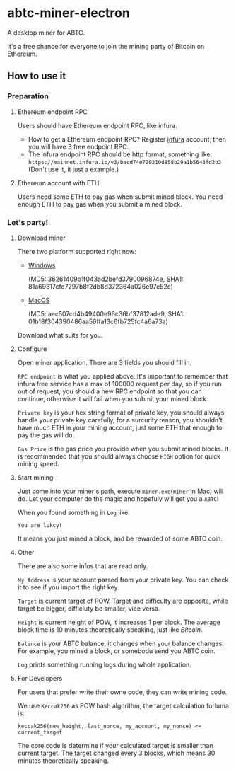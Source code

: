 # abtc-miner-electron
A desktop miner for ABTC.

It's a free chance for everyone to join the mining party of Bitcoin on Ethereum.

## How to use it

### Preparation
1. Ethereum endpoint RPC

    Users should have Ethereum endpoint RPC, like infura.
    * How to get a Ethereum endpoint RPC? Register [infura](https://infura.io/) account, then you will have 3 free endpoint RPC.
    * The infura endpoint RPC should be http format, something like: `https://mainnet.infura.io/v3/bacd74e720210d858b29a1b5643fd3b3` (Don't use it, it just a example.)
   
2. Ethereum account with ETH

    Users need some ETH to pay gas when submit mined block. You need enough ETH to pay gas when you submit a mined block.


### Let's party!

1. Download miner

    There two platform supported right now: 
    * [Windows](https://github.com/Algorithmic-Bitcoin/abtc-miner-electron/releases/download/0.2.2/Miner.0.2.2.exe) 
    
        (MD5: 36261409b1f043ad2befd3790096874e, SHA1: 81a69317cfe7297b8f2db8d372364a026e97e52c)
    * [MacOS](https://github.com/Algorithmic-Bitcoin/abtc-miner-electron/releases/download/0.2.2/Miner-0.2.2.dmg) 
    
        (MD5: aec507cd4b49400e96c36bf37812ade9, SHA1: 01b18f304390486aa56ffa13c6fb725fc4a6a73a)
    
    Download what suits for you.

2. Configure

    Open miner application. There are 3 fields you should fill in.
    
    `RPC endpoint` is what you applied above. It's important to remember that infura free service has a max of 100000 request per day, so if you run out of request, you should a new RPC endpoint so that you can continue, otherwise it will fail when you submit your mined block.
    
    `Private key` is your hex string format of private key, you should always handle your private key carefully, for a surcurity reason, you shouldn't have much ETH in your mining account, just some ETH that enough to pay the gas will do.
    
    `Gas Price` is the gas price you provide when you submit mined blocks. It is recommended that you should always choose `HIGH` option for quick mining speed.
    
3. Start mining

    Just come into your miner's path, execute `miner.exe`(`miner` in Mac) will do. Let your computer do the magic and hopefuly will get you a `ABTC`!
    
    When you found something in `Log` like:
    ```
    You are lukcy!
    ```
    It means you just mined a block, and be rewarded of some ABTC coin.
    
 4. Other
 
    There are also some infos that are read only.
    
    `My Address` is your account parsed from your private key. You can check it to see if you import the right key.
    
    `Target` is current target of POW. Target and difficulty are opposite, while target be bigger, difficluty be smaller, vice versa.
    
    `Height` is current height of POW, it increases 1 per block. The average block time is 10 minutes theoretically speaking, just like *Bitcoin*.
    
    `Balance` is your ABTC balance, it changes when your balance changes. For example, you mined a block, or somebodu send you ABTC coin.
    
    `Log` prints something running logs during whole application.
 
 5. For Developers
 
    For users that prefer write their owne code, they can write mining code.
    
    We use `Keccak256` as POW hash algorithm, the target calculation forluma is: 
    ```
    keccak256(new_height, last_nonce, my_account, my_nonce) <= current_target
    ```
    
    The core code is determine if your calculated target is smaller than current target. The target changed every 3 blocks, which means 30 minutes theoretically speaking.

